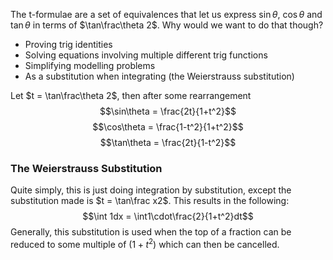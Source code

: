 The t-formulae are a set of equivalences that let us express $\sin\theta$, $\cos\theta$ and $\tan\theta$ in terms of $\tan\frac\theta 2$. Why would we want to do that though?
- Proving trig identities
- Solving equations involving multiple different trig functions
- Simplifying modelling problems
- As a substitution when integrating (the Weierstrauss substitution)

Let $t = \tan\frac\theta 2$, then after some rearrangement
$$\sin\theta = \frac{2t}{1+t^2}$$
$$\cos\theta = \frac{1-t^2}{1+t^2}$$
$$\tan\theta = \frac{2t}{1-t^2}$$
### The Weierstrauss Substitution
Quite simply, this is just doing integration by substitution, except the substitution made is $t = \tan\frac x2$. This results in the following:
$$\int 1dx = \int1\cdot\frac{2}{1+t^2}dt$$ Generally, this substitution is used when the top of a fraction can be reduced to some multiple of $(1 + t^2)$ which can then be cancelled.